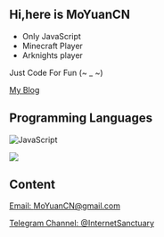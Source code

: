 ## Hi,here is MoYuanCN
* Only JavaScript
* Minecraft Player
* Arknights player

Just Code For Fun (~ _ ~)

[My Blog](https://MoYuanCN.vip)

## Programming Languages
![JavaScript](https://img.shields.io/badge/-JavaScript-f7df1e?style=flat-square&logo=JavaScript&labelColor=f7df1e&logoColor=000)

![](https://github-readme-stats.vercel.app/api/top-langs?username=MoYuanCN&layout=compact)

## Content
[Email: MoYuanCN@gmail.com](mailto:MoYuanCN@gmail.com)

[Telegram Channel: @InternetSanctuary](https://t.me/InternetSanctuary)
